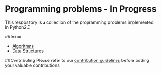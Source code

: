 # Programming problems - In Progress

This respository is a collection of the programming problems implemented in Python2.7.

##Index
* [Algorithms](algorithms/README.md)
* [Data Structures](data-structures/README.md)


##Contributing
Please refer to our [contribution guidelines](CONTRIBUTING.md) before adding your valuable contributions.



